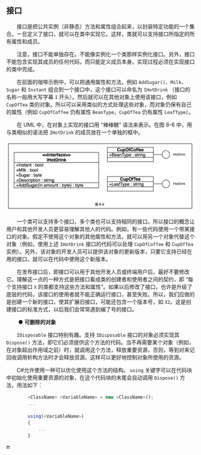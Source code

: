 ## 接口

&emsp;&emsp;接口是把公共实例（非静态）方法和属性组合起来，以封装特定功能的一个集合。一旦定义了接口，就可以在类中实现它。这样，类就可以支持接口所指定的所有属性和成员。

&emsp;&emsp;注意，接口不能单独存在。不能像实例化一个类那样实例化接口。另外，接口不能包含实现其成员的任何代码，而只能定义成员本身。实现过程必须在实现接口的类中完成。

&emsp;&emsp;在前面的咖啡示例中，可以把通用属性和方法，例如 `AddSugar()`、`Milk`、`Sugar` 和 `Instant` 组合到一个接口中，这个接口可以命名为 `IHotDrink` （接口的名称一般用大写字幕 `I` 开头）。然后就可以在其他对象上使用该接口，例如 `CupOfTea` 类的对象。所以可以采用类似的方式处理这些对象，而对象仍保有自己的属性（例如 `CupOfCoffee` 仍有属性 `BeanType`，`CupOfTea` 仍有属性 `LeafType`）。

&emsp;&emsp;在 UML 中，在对象上实现的接口用 “棒棒糖” 语法来表示。在图 8-6 中，用与类相似的语法把 `IHotDrink` 的成员放在一个单独的框中。

![图 8-6](/assets/8-6.png)

&emsp;&emsp;一个类可以支持多个接口，多个类也可以支持相同的接口。所以接口的概念让用户和其他开发人员更容易理解其他人的代码。例如，有一些代码使用一个带某接口的对象。假定不使用这个对象的其他属性和方法，就可以用另一个对象代替这个对象（例如，使用上述 `IHotDrink` 接口的代码可以处理 `CupOfCoffee` 和 `CupOfTea` 实例）。另外，该对象的开发人员可以提供该对象的更新版本，只要它支持已经在用的接口，就可以在代码中使用这个新版本。


&emsp;&emsp;在发布接口后，即接口可以用于其他开发人员或终端用户后，最好不要修改它。理解这一点的一种方式是把接口看成类的创建者和使用者之间的契约，即 “每个支持接口 `X` 的类都支持这些方法和属性”。如果以后修改了接口，也许是升级了底层的代码，该接口的使用者就不能正确运行接口，甚至失败。所以，我们应做的是创建一个新的接口，使其扩展旧接口，可能还包含一个版本号，如 `X2`。这是创建接口的标准方式，以后我们会常常遇到编了号的接口。


&emsp;&emsp; ● **可删除的对象**

&emsp;&emsp;`IDisposable` 接口特别有趣。支持 `IDisposable` 接口的对象必须实现其 `Dispose()` 方法，即它们必须提供这个方法的代码。当不再需要某个对象（例如，在对象超出作用域之前）时，就调用这个方法，释放重要资源，否则，等到对来记回收调用析构方法时才会释放资源。这样可以更好地控制对象所使用的资源。

&emsp;&emsp;C#允许使用一种可以优化使用这个方法的结构。 `using` 关键字可以在代码块中初始化使用重要资源的对象，在这个代码块的末尾会自动调用 `Dispose()` 方法，用法如下：

```javascript
        <ClassName> <VariableName> = new <ClassName>();
        ...

        using(<VariableName>)
        {
            ...
        }
```

























🔚